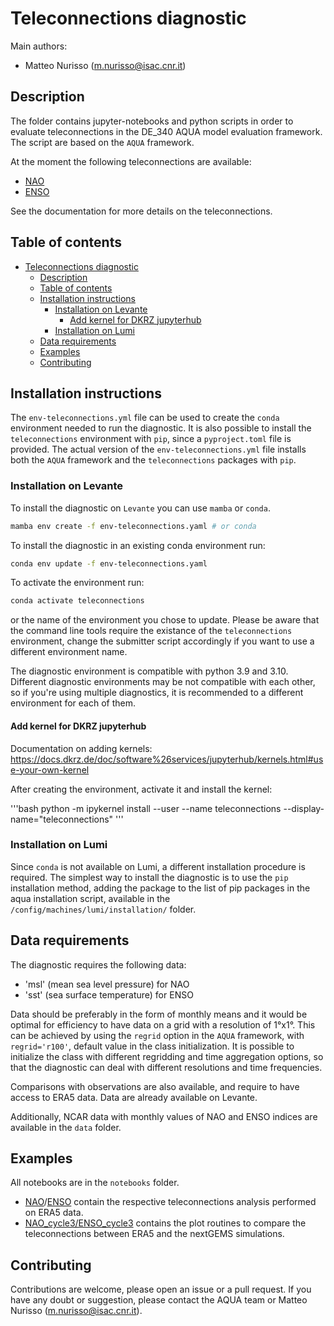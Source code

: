 # Teleconnections diagnostic

Main authors: 
- Matteo Nurisso (m.nurisso@isac.cnr.it)

## Description

The folder contains jupyter-notebooks and python scripts in order to evaluate teleconnections in the DE_340 AQUA model evaluation framework.
The script are based on the `AQUA` framework.

At the moment the following teleconnections are available:
- [NAO](https://github.com/oloapinivad/AQUA/blob/main/diagnostics/teleconnections/notebooks/NAO.ipynb)
- [ENSO](https://github.com/oloapinivad/AQUA/blob/main/diagnostics/teleconnections/notebooks/ENSO.ipynb)


See the documentation for more details on the teleconnections.

## Table of contents

- [Teleconnections diagnostic](#teleconnections-diagnostic)
  - [Description](#description)
  - [Table of contents](#table-of-contents)
  - [Installation instructions](#installation-instructions)
    - [Installation on Levante](#installation-on-levante)
      - [Add kernel for DKRZ jupyterhub](#add-kernel-for-dkrz-jupyterhub)
    - [Installation on Lumi](#installation-on-lumi)
  - [Data requirements](#data-requirements)
  - [Examples](#examples)
  - [Contributing](#contributing)

## Installation instructions

The `env-teleconnections.yml` file can be used to create the `conda` environment needed to run the diagnostic.
It is also possible to install the `teleconnections` environment with `pip`, since a `pyproject.toml` file is provided.
The actual version of the `env-teleconnections.yml` file installs both the `AQUA` framework and the `teleconnections` packages with `pip`.

### Installation on Levante

To install the diagnostic on `Levante` you can use `mamba` or `conda`.
```bash
mamba env create -f env-teleconnections.yaml # or conda
```

To install the diagnostic in an existing conda environment run:

```bash
conda env update -f env-teleconnections.yaml
```

To activate the environment run:

```bash
conda activate teleconnections
```

or the name of the environment you chose to update.
Please be aware that the command line tools require the existance of the `teleconnections` environment, change the submitter script accordingly if you want to use a different environment name.

The diagnostic environment is compatible with python 3.9 and 3.10.
Different diagnostic environments may be not compatible with each other, so if you're using multiple diagnostics, it is recommended to a different environment for each of them.

#### Add kernel for DKRZ jupyterhub

Documentation on adding kernels: https://docs.dkrz.de/doc/software%26services/jupyterhub/kernels.html#use-your-own-kernel

After creating the environment, activate it and install the kernel:

'''bash
python -m ipykernel install --user --name teleconnections --display-name="teleconnections"
'''

### Installation on Lumi

Since `conda` is not available on Lumi, a different installation procedure is required.
The simplest way to install the diagnostic is to use the `pip` installation method, adding the package to the list of pip packages in the aqua installation script, available in the `/config/machines/lumi/installation/` folder.

## Data requirements

The diagnostic requires the following data:
- 'msl' (mean sea level pressure) for NAO
- 'sst' (sea surface temperature) for ENSO

Data should be preferably in the form of monthly means and it would be optimal for efficiency to have data on a grid with a resolution of 1°x1°.
This can be achieved by using the `regrid` option in the `AQUA` framework, with `regrid='r100'`, default value in the class initialization.
It is possible to initialize the class with different regridding and time aggregation options, so that the diagnostic can deal with different resolutions and time frequencies.

Comparisons with observations are also available, and require to have access to ERA5 data.
Data are already available on Levante.

Additionally, NCAR data with monthly values of NAO and ENSO indices are available in the `data` folder.

## Examples

All notebooks are in the `notebooks` folder.

- [NAO](https://github.com/oloapinivad/AQUA/blob/main/diagnostics/teleconnections/notebooks/NAO.ipynb)/[ENSO](https://github.com/oloapinivad/AQUA/blob/main/diagnostics/teleconnections/notebooks/ENSO.ipynb) contain the respective teleconnections analysis performed on ERA5 data.
- [NAO_cycle3/ENSO_cycle3](https://github.com/oloapinivad/AQUA/blob/main/diagnostics/teleconnections/notebooks/NAO_cycle3.ipynb) contains the plot routines to compare the teleconnections between ERA5 and the nextGEMS simulations.


## Contributing

Contributions are welcome, please open an issue or a pull request.
If you have any doubt or suggestion, please contact the AQUA team or Matteo Nurisso (m.nurisso@isac.cnr.it).